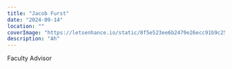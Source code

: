 ```yaml
---
title: "Jacob Furst"
date: "2024-09-14"
location: ""
coverImage: "https://letsenhance.io/static/8f5e523ee6b2479e26ecc91b9c25261e/1015f/MainAfter.jpg"
description: "Ah"
---
```

Faculty Advisor